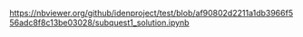 https://nbviewer.org/github/idenproject/test/blob/af90802d2211a1db3966f556adc8f8c13be03028/subquest1_solution.ipynb

